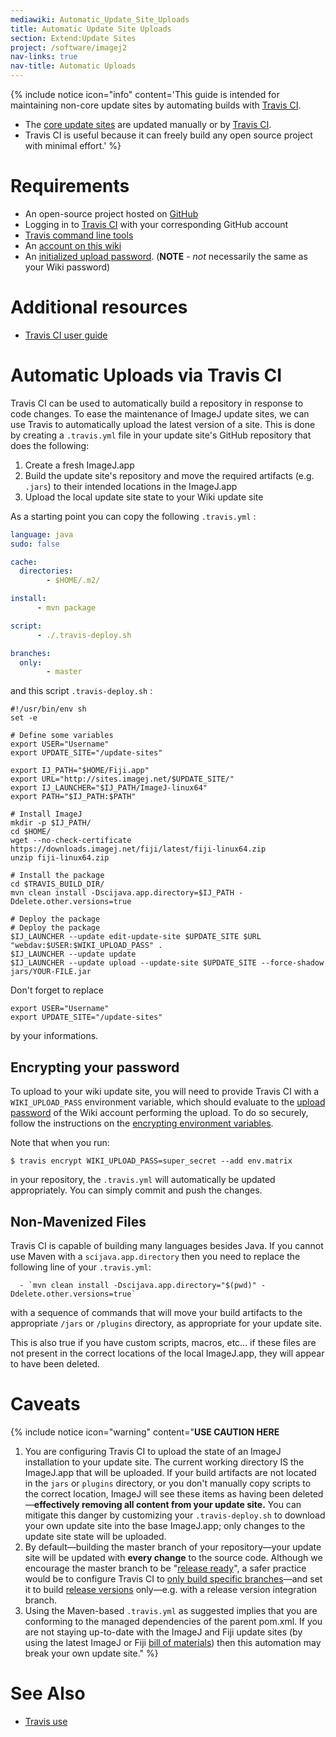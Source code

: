 ```yaml
---
mediawiki: Automatic_Update_Site_Uploads
title: Automatic Update Site Uploads
section: Extend:Update Sites
project: /software/imagej2
nav-links: true
nav-title: Automatic Uploads
---
```


{% include notice icon="info" content='This guide is intended for maintaining non-core update sites by automating builds with [Travis CI](https://travis-ci.org/).  
- The [core update sites](/update-sites/core-uploads) are updated manually or by [Travis CI](/develop/travis).
- Travis CI is useful because it can freely build any open source project with minimal effort.' %}

# Requirements

-   An open-source project hosted on [GitHub](/develop/github)
-   Logging in to [Travis CI](https://travis-ci.org/auth) with your corresponding GitHub account
-   [Travis command line tools](https://github.com/travis-ci/travis.rb#installation)
-   An [account on this wiki](Special_CreateAccount)
-   An [initialized upload password](Special_ChangeUploadPassword). (**NOTE** - *not* necessarily the same as your Wiki password)

# Additional resources

-   [Travis CI user guide](https://docs.travis-ci.com/user/getting-started/)

# Automatic Uploads via Travis CI

Travis CI can be used to automatically build a repository in response to code changes. To ease the maintenance of ImageJ update sites, we can use Travis to automatically upload the latest version of a site. This is done by creating a `.travis.yml` file in your update site's GitHub repository that does the following:

1.  Create a fresh ImageJ.app
2.  Build the update site's repository and move the required artifacts (e.g. `.jars`) to their intended locations in the ImageJ.app
3.  Upload the local update site state to your Wiki update site

As a starting point you can copy the following `.travis.yml` :

```yml
language: java
sudo: false

cache:
  directories:
        - $HOME/.m2/

install:
      - mvn package

script:
      - ./.travis-deploy.sh

branches:
  only:
        - master
```

and this script `.travis-deploy.sh` :

```shell
#!/usr/bin/env sh
set -e

# Define some variables
export USER="Username"
export UPDATE_SITE="/update-sites"

export IJ_PATH="$HOME/Fiji.app"
export URL="http://sites.imagej.net/$UPDATE_SITE/"
export IJ_LAUNCHER="$IJ_PATH/ImageJ-linux64"
export PATH="$IJ_PATH:$PATH"

# Install ImageJ
mkdir -p $IJ_PATH/
cd $HOME/
wget --no-check-certificate https://downloads.imagej.net/fiji/latest/fiji-linux64.zip
unzip fiji-linux64.zip

# Install the package
cd $TRAVIS_BUILD_DIR/
mvn clean install -Dscijava.app.directory=$IJ_PATH -Ddelete.other.versions=true

# Deploy the package
# Deploy the package
$IJ_LAUNCHER --update edit-update-site $UPDATE_SITE $URL "webdav:$USER:$WIKI_UPLOAD_PASS" .
$IJ_LAUNCHER --update update
$IJ_LAUNCHER --update upload --update-site $UPDATE_SITE --force-shadow jars/YOUR-FILE.jar
```

Don't forget to replace

```shell
export USER="Username"
export UPDATE_SITE="/update-sites"
```

by your informations.

## Encrypting your password

To upload to your wiki update site, you will need to provide Travis CI with a `WIKI_UPLOAD_PASS` environment variable, which should evaluate to the [upload password](Special_ChangeUploadPassword) of the Wiki account performing the upload. To do so securely, follow the instructions on the [encrypting environment variables](https://docs.travis-ci.com/user/environment-variables/#Encrypting-Variables-Using-a-Public-Key).

Note that when you run:

```shell
$ travis encrypt WIKI_UPLOAD_PASS=super_secret --add env.matrix
```

in your repository, the `.travis.yml` will automatically be updated appropriately. You can simply commit and push the changes.

## Non-Mavenized Files

Travis CI is capable of building many languages besides Java. If you cannot use Maven with a `scijava.app.directory` then you need to replace the following line of your `.travis.yml`:

      - `mvn clean install -Dscijava.app.directory="$(pwd)" -Ddelete.other.versions=true`

with a sequence of commands that will move your build artifacts to the appropriate `/jars` or `/plugins` directory, as appropriate for your update site.

This is also true if you have custom scripts, macros, etc... if these files are not present in the correct locations of the local ImageJ.app, they will appear to have been deleted.

# Caveats

{% include notice icon="warning" content="**USE CAUTION HERE**

1.  You are configuring Travis CI to upload the state of an ImageJ installation to your update site. The current working directory IS the ImageJ.app that will be uploaded. If your build artifacts are not located in the `jars` or `plugins` directory, or you don't manually copy scripts to the correct location, ImageJ will see these items as having been deleted—**effectively removing all content from your update site.** You can mitigate this danger by customizing your `.travis-deploy.sh` to download your own update site into the base ImageJ.app; only changes to the update site state will be uploaded.
2.  By default—building the master branch of your repository—your update site will be updated with **every change** to the source code. Although we encourage the master branch to be \"[release ready](/develop/releasing#phase-2-on-master)\", a safer practice would be to configure Travis CI to [only build specific branches](https://docs.travis-ci.com/user/customizing-the-build/#Building-Specific-Branches)—and set it to build [release versions](/develop/architecture#reproducible-builds) only—e.g. with a release version integration branch.
3.  Using the Maven-based `.travis.yml` as suggested implies that you are conforming to the managed dependencies of the parent pom.xml. If you are not staying up-to-date with the ImageJ and Fiji update sites (by using the latest ImageJ or Fiji [bill of materials](/develop/architecture#bill-of-materials)) then this automation may break your own update site." %}

# See Also

-   [Travis use](/develop/travis)
